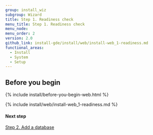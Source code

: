 ```yaml
---
group: install_wiz
subgroup: Wizard
title: Step 1. Readiness check
menu_title: Step 1. Readiness check
menu_node:
menu_order: 2
version: 2.0
github_link: install-gde/install/web/install-web_1-readiness.md
functional_areas:
  - Install
  - System
  - Setup
---
```


## Before you begin
{% include install/before-you-begin-web.html %}

{% include install/web/install-web_1-readiness.md %}

#### Next step
<a href="{{ page.baseurl }}/install-gde/install/web/install-web_2-db.html">Step 2. Add a database</a>

